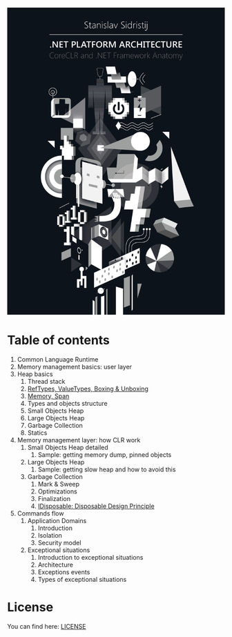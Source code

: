 ![](../../bin/BookCover.png)


# Table of contents

  1. Common Language Runtime
  2. Memory management basics: user layer
 1. Heap basics
      1. Thread stack
      2. [RefTypes, ValueTypes, Boxing & Unboxing](./ReferenceTypesVsValueTypes.md)
      3. [Memory, Span](./MemorySpan.md)
      4. Types and objects structure
      5. Small Objects Heap
      6. Large Objects Heap
      7. Garbage Collection
      8. Statics
  3. Memory management layer: how CLR work
      1. Small Objects Heap detailed
          1. Sample: getting memory dump, pinned objects
      2. Large Objects Heap
          1. Sample: getting slow heap and how to avoid this
      3. Garbage Collection
          1. Mark & Sweep
          2. Optimizations
          3. Finalization
          4. [IDisposable: Disposable Design Principle](./LifetimeManagement/2-Disposable.md)
  4. Commands flow
      1. Application Domains
          1. Introduction
          2. Isolation
          3. Security model
      2. Exceptional situations
          1. Introduction to exceptional situations
          2. Architecture
          3. Exceptions events
          4. Types of exceptional situations

# License

You can find here: [LICENSE](../LICENSE)
